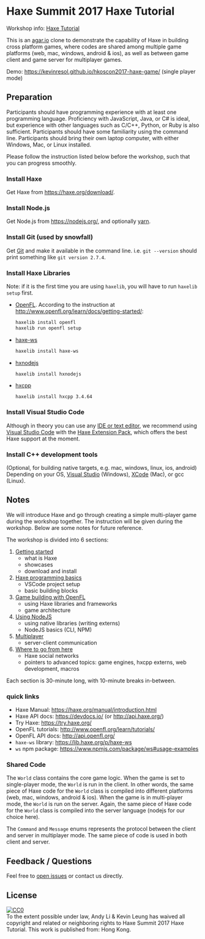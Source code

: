 # Haxe Summit 2017 Haxe Tutorial

Workshop info: [Haxe Tutorial](http://summit.haxe.org/#talk-haxe-tutorial)

This is an [agar.io](https://agar.io/) clone to demonstrate the capability of Haxe in building cross platform games,
where codes are shared among multiple game platforms (web, mac, windows, android & ios),
as well as between game client and game server for multiplayer games.

Demo: https://kevinresol.github.io/hkoscon2017-haxe-game/ (single player mode)

## Preparation

Participants should have programming experience with at least one programming language. Proficiency with JavaScript, Java, or C# is ideal, but experience with other languages such as C/C++, Python, or Ruby is also sufficient. Participants should have some familiarity using the command line. Participants should bring their own laptop computer, with either Windows, Mac, or Linux installed.

Please follow the instruction listed below before the workshop, such that you can progress smoothly.

### Install Haxe

Get Haxe from https://haxe.org/download/.

### Install Node.js

Get Node.js from https://nodejs.org/, and optionally [yarn](https://yarnpkg.com/).

### Install Git (used by snowfall)

Get [Git](https://git-scm.com/) and make it available in the command line. i.e. `git --version` should print something like `git version 2.7.4`.

### Install Haxe Libraries

Note: if it is the first time you are using `haxelib`, you will have to run `haxelib setup` first.
 

 * [OpenFL](http://www.openfl.org/). According to the instruction at http://www.openfl.org/learn/docs/getting-started/:

   ```bash
   haxelib install openfl
   haxelib run openfl setup
   ```

 * [haxe-ws](https://github.com/soywiz/haxe-ws)

   ```bash
   haxelib install haxe-ws
   ```

 * [hxnodejs](https://github.com/HaxeFoundation/hxnodejs)

   ```bash
   haxelib install hxnodejs
   ```

 * [hxcpp](https://github.com/HaxeFoundation/hxcpp)

   ```
   haxelib install hxcpp 3.4.64
   ```

### Install Visual Studio Code

Although in theory you can use any [IDE or text editor](https://haxe.org/documentation/introduction/editors-and-ides.html), we recommend using [Visual Studio Code](https://code.visualstudio.com/) with the [Haxe Extension Pack](https://marketplace.visualstudio.com/items?itemName=vshaxe.haxe-extension-pack), which offers the best Haxe support at the moment.

### Install C++ development tools

(Optional, for building native targets, e.g. mac, windows, linux, ios, android)
Depending on your OS, [Visual Studio](https://www.visualstudio.com/) (Windows), [XCode](https://developer.apple.com/xcode/) (Mac), or gcc (Linux).

## Notes

We will introduce Haxe and go through creating a simple multi-player game during the workshop together. The instruction will be given during the workshop. Below are some notes for future reference.

The workshop is divided into 6 sections:

 1. [Getting started](section1.md)
    * what is Haxe
    * showcases
    * download and install
 2. [Haxe programming basics](section2.md)
    * VSCode project setup
    * basic building blocks
 3. [Game building with OpenFL](section3.md)
    * using Haxe libraries and frameworks
    * game architecture
 4. [Using NodeJS](section4.md)
    * using native libraries (writing externs)
    * NodeJS basics (CLI, NPM)
 5. [Multiplayer](section5.md)
    * server-client communication
 6. [Where to go from here](section6.md)
    * Haxe social networks
    * pointers to advanced topics: game engines, hxcpp externs, web development, macros

Each section is 30-minute long, with 10-minute breaks in-between.

### quick links

 * Haxe Manual: https://haxe.org/manual/introduction.html
 * Haxe API docs: https://devdocs.io/ (or http://api.haxe.org/)
 * Try Haxe: https://try.haxe.org/
 * OpenFL tutorials: http://www.openfl.org/learn/tutorials/
 * OpenFL API docs: http://api.openfl.org/
 * `haxe-ws` library: https://lib.haxe.org/p/haxe-ws
 * `ws` npm package: https://www.npmjs.com/package/ws#usage-examples

### Shared Code

The `World` class contains the core game logic.
When the game is set to single-player mode, the `World` is run in the client.
In other words, the same piece of Haxe code for the `World` class is compiled into different platforms
(web, mac, windows, android & ios).
When the game is in multi-player mode, the `World` is run on the server. Again, the same piece of 
Haxe code for the `World` class is compiled into the server language (nodejs for our choice here).

The `Command` and `Message` enums represents the protocol between the client and server in multiplayer
mode. The same piece of code is used in both client and server.

## Feedback / Questions

Feel free to [open issues](https://github.com/andyli/HaxeSummit2017Tutorial/issues) or contact us directly.

## License

<p xmlns:dct="http://purl.org/dc/terms/" xmlns:vcard="http://www.w3.org/2001/vcard-rdf/3.0#">
  <a rel="license"
     href="http://creativecommons.org/publicdomain/zero/1.0/">
    <img src="https://licensebuttons.net/p/zero/1.0/88x31.png" style="border-style: none;" alt="CC0" />
  </a>
  <br />
  To the extent possible under law,
  <span resource="[_:publisher]" rel="dct:publisher">
    <span property="dct:title">Andy Li & Kevin Leung</span></span>
  has waived all copyright and related or neighboring rights to
  <span property="dct:title">Haxe Summit 2017 Haxe Tutorial</span>.
This work is published from:
<span property="vcard:Country" datatype="dct:ISO3166"
      content="HK" about="https://github.com/kevinresol/hkoscon2017-haxe-game">
  Hong Kong</span>.
</p>

